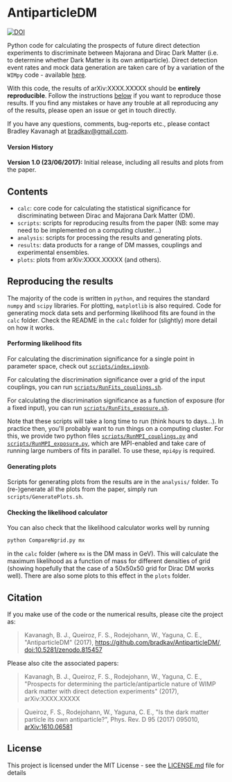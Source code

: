 # AntiparticleDM

[![DOI](https://zenodo.org/badge/DOI/10.5281/zenodo.815457.svg)](https://doi.org/10.5281/zenodo.815457)

Python code for calculating the prospects of future direct detection experiments to discriminate between Majorana and Dirac Dark Matter (i.e. to determine whether Dark Matter is its own antiparticle). Direct detection event rates and mock data generation are taken care of by a variation of the `WIMpy` code - available [here](https://github.com/bradkav/WIMpy/tree/Antiparticle).

With this code, the results of arXiv:XXXX.XXXXX should be **entirely reproducible**. Follow the instructions [below](#repro) if you want to reproduce those results. If you find any mistakes or have any trouble at all reproducing any of the results, please open an issue or get in touch directly.

If you have any questions, comments, bug-reports etc., please contact Bradley Kavanagh at bradkav@gmail.com. 

#### Version History

**Version 1.0 (23/06/2017):** Initial release, including all results and plots from the paper.

## Contents

- `calc`: core code for calculating the statistical significance for discriminating between Dirac and Majorana Dark Matter (DM).
- `scripts`: scripts for reproducing results from the paper (NB: some may need to be implemented on a computing cluster...)
- `analysis`: scripts for processing the results and generating plots.
- `results`: data products for a range of DM masses, couplings and experimental ensembles.
- `plots`: plots from arXiv:XXXX.XXXXX (and others).

## Reproducing the results <a name="repro"></a>

The majority of the code is written in `python`, and requires the standard `numpy` and `scipy` libraries. For plotting, `matplotlib` is also required. Code for generating mock data sets and performing likelihood fits are found in the `calc` folder. Check the README in the `calc` folder for (slightly) more detail on how it works.

#### Performing likelihood fits

For calculating the discrimination significance for a single point in parameter space, check out [`scripts/index.ipynb`](scripts/index.ipynb).

For calculating the discrimination significance over a grid of the input couplings, you can run [`scripts/RunFits_couplings.sh`](scripts/RunFits_couplings.sh). 

For calculating the discrimination significance as a function of exposure (for a fixed input), you can run [`scripts/RunFits_exposure.sh`](scripts/RunFits_exposure.sh).

Note that these scripts will take a long time to run (think hours to days...). In practice then, you'll probably want to run things on a computing cluster. For this, we provide two python files [`scripts/RunMPI_couplings.py`](scripts/RunMPI_couplings.py) and [`scripts/RunMPI_exposure.py`](scripts/RunMPI_exposure.py), which are MPI-enabled and take care of running large numbers of fits in parallel. To use these, `mpi4py` is required.

#### Generating plots

Scripts for generating plots from the results are in the `analysis/` folder. To (re-)generate all the plots from the paper, simply run `scripts/GeneratePlots.sh`.

#### Checking the likelihood calculator

You can also check that the likelihood calculator works well by running 

```python
python CompareNgrid.py mx
```

in the `calc` folder (where `mx` is the DM mass in GeV). This will calculate the maximum likelihood as a function of mass for different densities of grid (showing hopefully that the case of a 50x50x50 grid for Dirac DM works well). There are also some plots to this effect in the `plots` folder.

## Citation

If you make use of the code or the numerical results, please cite the project as:

> Kavanagh, B. J., Queiroz, F. S., Rodejohann, W., Yaguna, C. E., "AntiparticleDM" (2017), https://github.com/bradkav/AntiparticleDM/, [doi:10.5281/zenodo.815457](http://dx.doi.org/10.5281/zenodo.815457)

Please also cite the associated papers:

> Kavanagh, B. J., Queiroz, F. S., Rodejohann, W., Yaguna, C. E., "Prospects for determining the particle/antiparticle nature of WIMP dark matter with direct detection experiments" (2017), arXiv:XXXX.XXXXX

> Queiroz, F. S., Rodejohann, W., Yaguna, C. E., "Is the dark matter particle its own antiparticle?", Phys. Rev. D 95 (2017) 095010, [arXiv:1610.06581](https://arxiv.org/abs/arXiv:1610.06581)

## License

This project is licensed under the MIT License - see the [LICENSE.md](LICENSE.md) file for details
